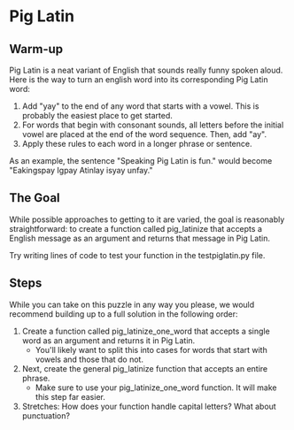 # Pig Latin

## Warm-up

Pig Latin is a neat variant of English that sounds really funny spoken aloud. Here is the way to turn an english word into its corresponding Pig Latin word:
1. Add "yay" to the end of any word that starts with a vowel. This is probably the easiest place to get started.
2. For words that begin with consonant sounds, all letters before the initial vowel are placed at the end of the word sequence. Then, add "ay".
3. Apply these rules to each word in a longer phrase or sentence.

As an example, the sentence "Speaking Pig Latin is fun." would become "Eakingspay Igpay Atinlay isyay unfay."

## The Goal

While possible approaches to getting to it are varied, the goal is reasonably straightforward: to create a function called pig_latinize that accepts a English message as an argument and returns that message in Pig Latin.

Try writing lines of code to test your function in the testpiglatin.py file.

## Steps

While you can take on this puzzle in any way you please, we would recommend building up to a full solution in the following order:
1. Create a function called pig_latinize_one_word that accepts a single word as an argument and returns it in Pig Latin.
    * You'll likely want to split this into cases for words that start with vowels and those that do not.
2. Next, create the general pig_latinize function that accepts an entire phrase.
    * Make sure to use your pig_latinize_one_word function. It will make this step far easier.
3. Stretches: How does your function handle capital letters? What about punctuation?
